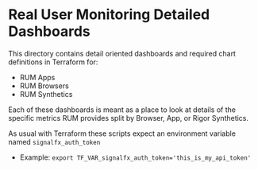 # Real User Monitoring Detailed Dashboards 

This directory contains detail oriented dashboards and required chart definitions in Terraform for:
- RUM Apps
- RUM Browsers
- RUM Synthetics

Each of these dashboards is meant as a place to look at details of the specific metrics RUM provides split by Browser, App, or Rigor Synthetics.

As usual with Terraform these scripts expect an environment variable named `signalfx_auth_token`
  - Example: `export TF_VAR_signalfx_auth_token='this_is_my_api_token'`